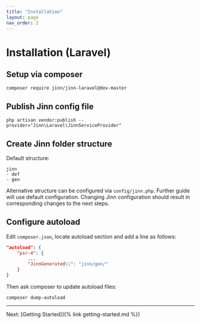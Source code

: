 ```yaml
---
title: "Installation"
layout: page
nav_order: 2
---
```


# Installation (Laravel)
## Setup via composer

```shell
composer require jinn/jinn-laravel@dev-master
```
    
## Publish Jinn config file

```shell
php artisan vendor:publish --provider="Jinn\Laravel\JinnServiceProvider"
```

## Create Jinn folder structure
Default structure:  

```
jinn 
- def
- gen 
```
Alternative structure can be configured via `config/jinn.php`.
Further guide will use default configuration. Changing Jinn configuration 
should result in corresponding changes to the next steps.

## Configure autoload
Edit `composer.json`, locate autoload section and add a line as follows:
```json
"autoload": {
    "psr-4": {
        ...
        "JinnGenerated\\": "jinn/gen/" 
    }
}
```
Then ask composer to update autoload files:

```shell
composer dump-autoload
```

---

Next: [Getting Started]({% link getting-started.md %})
